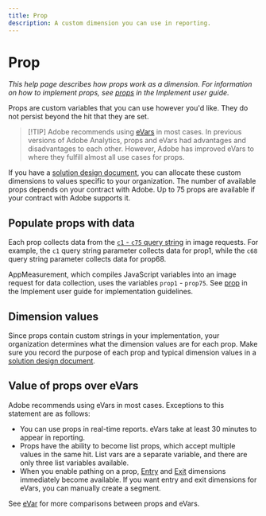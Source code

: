 ```yaml
---
title: Prop
description: A custom dimension you can use in reporting.
---
```


# Prop

*This help page describes how props work as a dimension. For information on how to implement props, see [props](/help/implement/vars/page-vars/prop.md) in the Implement user guide.*

Props are custom variables that you can use however you'd like. They do not persist beyond the hit that they are set.

> [!TIP] Adobe recommends using [eVars](evar.md) in most cases. In previous versions of Adobe Analytics, props and eVars had advantages and disadvantages to each other. However, Adobe has improved eVars to where they fulfill almost all use cases for props.

If you have a [solution design document](/help/implement/prepare/solution-design.md), you can allocate these custom dimensions to values specific to your organization. The number of available props depends on your contract with Adobe. Up to 75 props are available if your contract with Adobe supports it.

## Populate props with data

Each prop collects data from the [`c1` - `c75` query string](/help/implement/validate/query-parameters.md) in image requests. For example, the `c1` query string parameter collects data for prop1, while the `c68` query string parameter collects data for prop68.

AppMeasurement, which compiles JavaScript variables into an image request for data collection, uses the variables `prop1` - `prop75`. See [prop](/help/implement/vars/page-vars/prop.md) in the Implement user guide for implementation guidelines.

## Dimension values

Since props contain custom strings in your implementation, your organization determines what the dimension values are for each prop. Make sure you record the purpose of each prop and typical dimension values in a [solution design document](/help/implement/prepare/solution-design.md).

## Value of props over eVars

Adobe recommends using eVars in most cases. Exceptions to this statement are as follows:

* You can use props in real-time reports. eVars take at least 30 minutes to appear in reporting.
* Props have the ability to become list props, which accept multiple values in the same hit. List vars are a separate variable, and there are only three list variables available.
* When you enable pathing on a prop, [Entry](entry-dimensions.md) and [Exit](exit-dimensions.md) dimensions immediately become available. If you want entry and exit dimensions for eVars, you can manually create a segment.

See [eVar](evar.md) for more comparisons between props and eVars.

